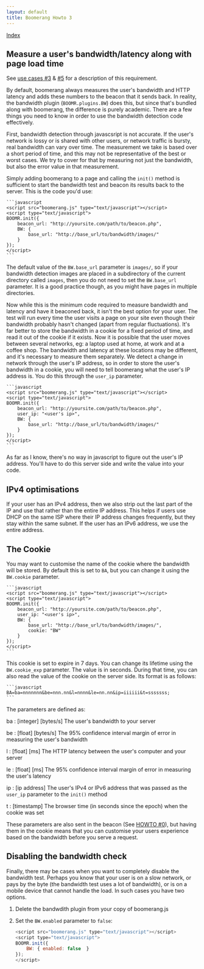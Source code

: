 ```yaml
---
layout: default
title: Boomerang Howto 3
---
```


[Index](index.html)

Measure a user's bandwidth/latency along with page load time
------------------------------------------------------------

See [use cases \#3](../use-cases.html#uc-3) &
[\#5](../use-cases.html#uc-5) for a description of this requirement.

By default, boomerang always measures the user's bandwidth and HTTP
latency and adds these numbers to the beacon that it sends back. In
reality, the bandwidth plugin (`BOOMR.plugins.BW`) does this, but since
that's bundled along with boomerang, the difference is purely academic.
There are a few things you need to know in order to use the bandwidth
detection code effectively.

First, bandwidth detection through javascsript is not accurate. If the
user's network is lossy or is shared with other users, or network
traffic is bursty, real bandwidth can vary over time. The measurement we
take is based over a short period of time, and this may not be
representative of the best or worst cases. We try to cover for that by
measuring not just the bandwidth, but also the error value in that
measurement.

Simply adding boomerang to a page and calling the `init()` method is
sufficient to start the bandwidth test and beacon its results back to
the server. This is the code you'd use:

    ```javascript
    <script src="boomerang.js" type="text/javascript"></script>
    <script type="text/javascript">
    BOOMR.init({
        beacon_url: "http://yoursite.com/path/to/beacon.php",
        BW: {
            base_url: "http://base_url/to/bandwidth/images/"
        }
    });
    </script>
    ```

The default value of the `BW.base_url` parameter is `images/`, so if
your bandwidth detection images are placed in a subdirectory of the
current directory called `images`, then you do not need to set the
`BW.base_url` parameter. It is a good practice though, as you might have
pages in multiple directories.

Now while this is the minimum code required to measure bandwidth and
latency and have it beaconed back, it isn't the best option for your
user. The test will run every time the user visits a page on your site
even though their bandwidth probably hasn't changed (apart from regular
fluctuations). It's far better to store the bandwidth in a cookie for a
fixed period of time, and read it out of the cookie if it exists. Now it
is possible that the user moves between several networks, eg: a laptop
used at home, at work and at a coffee shop. The bandwidth and latency at
these locations may be different, and it's necessary to measure them
separately. We detect a change in network through the user's IP address,
so in order to store the user's bandwidth in a cookie, you will need to
tell boomerang what the user's IP address is. You do this through the
`user_ip` parameter.

    ```javascript
    <script src="boomerang.js" type="text/javascript"></script>
    <script type="text/javascript">
    BOOMR.init({
        beacon_url: "http://yoursite.com/path/to/beacon.php",
        user_ip: "<user's ip>",
        BW: {
            base_url: "http://base_url/to/bandwidth/images/"
        }
    });
    </script>
    ```

As far as I know, there's no way in javascript to figure out the user's
IP address. You'll have to do this server side and write the value into
your code.

IPv4 optimisations
------------------

If your user has an IPv4 address, then we also strip out the last part
of the IP and use that rather than the entire IP address. This helps if
users use DHCP on the same ISP where their IP address changes
frequently, but they stay within the same subnet. If the user has an
IPv6 address, we use the entire address.

The Cookie
----------

You may want to customise the name of the cookie where the bandwidth
will be stored. By default this is set to `BA`, but you can change it
using the `BW.cookie` parameter.

    ```javascript
    <script src="boomerang.js" type="text/javascript"></script>
    <script type="text/javascript">
    BOOMR.init({
        beacon_url: "http://yoursite.com/path/to/beacon.php",
        user_ip: "<user's ip>",
        BW: {
            base_url: "http://base_url/to/bandwidth/images/",
            cookie: "BW"
        }
    });
    </script>
    ```

This cookie is set to expire in 7 days. You can change its lifetime
using the `BW.cookie_exp` parameter. The value is in seconds. During
that time, you can also read the value of the cookie on the server side.
Its format is as follows:

    ```javascript
    BA=ba=nnnnnnn&be=nnn.nn&l=nnnn&le=nn.nn&ip=iiiiii&t=sssssss;
    ```

The parameters are defined as:

ba
:   [integer] [bytes/s] The user's bandwidth to your server

be
:   [float] [bytes/s] The 95% confidence interval margin of error in
    measuring the user's bandwidth

l
:   [float] [ms] The HTTP latency between the user's computer and your
    server

le
:   [float] [ms] The 95% confidence interval margin of error in
    measuring the user's latency

ip
:   [ip address] The user's IPv4 or IPv6 address that was passed as the
    `user_ip` parameter to the `init()` method

t
:   [timestamp] The browser time (in seconds since the epoch) when the
    cookie was set

These parameters are also sent in the beacon (See [HOWTO
\#0](howto-0.html)), but having them in the cookie means that you can
customise your users experience based on the bandwidth before you serve
a request.

## Disabling the bandwidth check

Finally, there may be cases when you want to completely disable the
bandwidth test. Perhaps you know that your user is on a slow network, or
pays by the byte (the bandwidth test uses a lot of bandwidth), or is on
a mobile device that cannot handle the load. In such cases you have two
options.

1.  Delete the bandwdith plugin from your copy of boomerang.js
2.  Set the `BW.enabled` parameter to `false`:

    ```javascript
    <script src="boomerang.js" type="text/javascript"></script>
    <script type="text/javascript">
    BOOMR.init({
        BW: { enabled: false  }
    });
    </script>
    ```

<div id="results">
</div>

<script src="/boomerang/boomerang.js" type="text/javascript"> </script>
<script src="/boomerang/plugins/bw.js" type="text/javascript"> </script>
<script src="/boomerang/plugins/navtiming.js" type="text/javascript"> </script>
<script src="/boomerang/plugins/rt.js" type="text/javascript"> </script>
<script src="howtos.js" type="text/javascript"> </script>
<script type="text/javascript">
BOOMR.init({
		user_ip: '10.0.0.1',
		BW: {
			base_url: '/boomerang/images/',
			cookie: 'HOWTO-BA'
		},
		RT: {
			cookie: 'HOWTO-RT'
		}
	});
</script>
